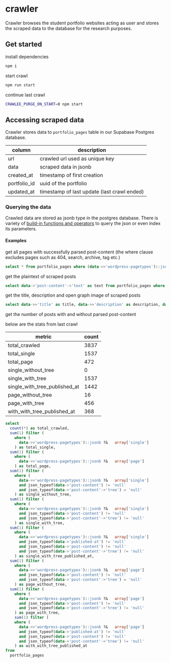 # crawler

Crawler browses the student portfolio websites acting as user and stores the scraped data to the database for the research purposes.

## Get started

install dependencies

```bash
npm i
```

start crawl

```bash
npm run start
```

continue last crawl

```bash
CRAWLEE_PURGE_ON_START=0 npm start
```

## Accessing scraped data

Crawler stores data to `portfolio_pages` table in our Supabase Postgres database.

| column       | description                                 |
| ------------ | ------------------------------------------- |
| url          | crawled url used as unique key              |
| data         | scraped data in jsonb                       |
| created_at   | timestamp of first creation                 |
| portfolio_id | uuid of the portfolio                       |
| updated_at   | timestamp of last update (last crawl ended) |

### Querying the data

Crawled data are stored as jsonb type in the postgres database.
There is variety of [build-in functions and operators](https://www.postgresql.org/docs/9.4/functions-json.html) to query the json or even index its parameters.

#### Examples

get all pages with successfully parsed post-content (the where clause excludes pages such as 404, search, archive, tag etc.)

```sql
select * from portfolio_pages where (data->>'wordpress-pagetypes')::jsonb ?|	array['single', 'page'] and json_typeof(data->'post-content') != 'null' and json_typeof(data->'post-content'->'tree') != 'null';
```

get the plaintext of scraped posts

```sql
select data->'post-content'->'text' as text from portfolio_pages where (data->>'wordpress-pagetypes')::jsonb ?|	array['single', 'page'] and json_typeof(data->'post-content') != 'null' and json_typeof(data->'post-content'->'tree') != 'null';
```

get the title, description and open graph image of scraped posts

```sql
select data->>'title' as title, data->>'description' as description, data->'og'->'image'->'imageValue' as og_image from portfolio_pages where (data->>'wordpress-pagetypes')::jsonb ?|	array['single', 'page'] and json_typeof(data->'post-content') != 'null' and json_typeof(data->'post-content'->'tree') != 'null';
```

get the number of posts with and without parsed post-content

below are the stats from last crawl

| metric                        | count |
| ----------------------------- | ----- |
| total_crawled                 | 3837  |
| total_single                  | 1537  |
| total_page                    | 472   |
| single_without_tree           | 0     |
| single_with_tree              | 1537  |
| single_with_tree_published_at | 1442  |
| page_without_tree             | 16    |
| page_with_tree                | 456   |
| with_with_tree_published_at   | 368   |

```sql
select
  count(*) as total_crawled,
  sum(1) filter (
    where (
      data->>'wordpress-pagetypes')::jsonb ?&	array['single']
    ) as total_single,
  sum(1) filter (
    where (
      data->>'wordpress-pagetypes')::jsonb ?&	array['page']
    ) as total_page,
  sum(1) filter (
    where (
      data->>'wordpress-pagetypes')::jsonb ?&	array['single']
      and json_typeof(data->'post-content') != 'null'
      and json_typeof(data->'post-content'->'tree') = 'null'
    ) as single_without_tree,
  sum(1) filter (
    where (
      data->>'wordpress-pagetypes')::jsonb ?&	array['single']
      and json_typeof(data->'post-content') != 'null'
      and json_typeof(data->'post-content'->'tree') != 'null'
    ) as single_with_tree,
  sum(1) filter (
    where (
      data->>'wordpress-pagetypes')::jsonb ?&	array['single']
      and json_typeof(data->'published-at') != 'null'
      and json_typeof(data->'post-content') != 'null'
      and json_typeof(data->'post-content'->'tree') != 'null'
    ) as single_with_tree_published_at,
  sum(1) filter (
    where (
      data->>'wordpress-pagetypes')::jsonb ?&	array['page']
      and json_typeof(data->'post-content') != 'null'
      and json_typeof(data->'post-content'->'tree') = 'null'
    ) as page_without_tree,
  sum(1) filter (
    where (
      data->>'wordpress-pagetypes')::jsonb ?&	array['page']
      and json_typeof(data->'post-content') != 'null'
      and json_typeof(data->'post-content'->'tree') != 'null'
    ) as page_with_tree,
    sum(1) filter (
    where (
      data->>'wordpress-pagetypes')::jsonb ?&	array['page']
      and json_typeof(data->'published-at') != 'null'
      and json_typeof(data->'post-content') != 'null'
      and json_typeof(data->'post-content'->'tree') != 'null'
    ) as with_with_tree_published_at
from
  portfolio_pages
```
